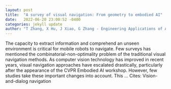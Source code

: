 ```yaml
---
layout: post
title:  "A survey of visual navigation: From geometry to embodied AI"
date:   2022-06-20 23:00:52 -0400
categories: jekyll update
author: "T Zhang, X Hu, J Xiao, G Zhang - Engineering Applications of Artificial Intelligence, 2022"
---
```

The capacity to extract information and comprehend an unseen environment is critical for mobile robots to navigate. Few surveys has mentioned the combinatorial-non-optimality problem of the traditional visual navigation methods. As computer vision technology has improved in recent years, visual navigation approaches have escalated drastically, particularly after the appearance of the CVPR Embodied AI workshop. However, few studies take these important changes into account. This …
Cites: ‪Vision-and-dialog navigation‬  